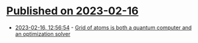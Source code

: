 # [Published on 2023-02-16](index.md)

* [2023-02-16, 12:56:54](https://news.ycombinator.com/item?id=34818071) - [Grid of atoms is both a quantum computer and an optimization solver](https://arstechnica.com/science/2023/02/a-quantum-computer-that-has-an-alternative-problem-solving-mode/)
